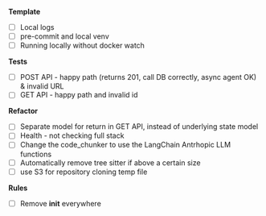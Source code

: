 **Template**
- [ ] Local logs
- [ ] pre-commit and local venv
- [ ] Running locally without docker watch

**Tests** 
- [ ] POST API - happy path (returns 201, call DB correctly, async agent OK) & invalid URL
- [ ] GET API - happy path and invalid id

**Refactor**
- [ ] Separate model for return in GET API, instead of underlying state model 
- [ ] Health - not checking full stack
- [ ] Change the code_chunker to use the LangChain Antrhopic LLM functions
- [ ] Automatically remove tree sitter if above a certain size
- [ ] use S3 for repository cloning temp file 

**Rules**
- [ ] Remove __init__ everywhere